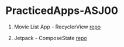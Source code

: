 # PracticedApps-ASJ00

1. Movie List App - RecyclerView <a href="https://github.com/RamkumarMrj/MovieList-ASJ01">repo</a>

2. Jetpack - ComposeState <a href="https://github.com/RamkumarMrj/JetPackComposeState-ASJ02">repo</a>
